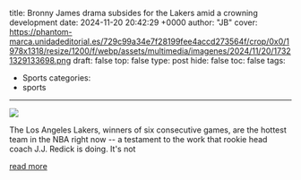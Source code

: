 title: Bronny James drama subsides for the Lakers amid a crowning development
date: 2024-11-20 20:42:29 +0000
author: "JB"
cover: https://phantom-marca.unidadeditorial.es/729c99a34e7f28199fee4accd273564f/crop/0x0/1978x1318/resize/1200/f/webp/assets/multimedia/imagenes/2024/11/20/17321329133698.png
draft: false
top: false
type: post
hide: false
toc: false
tags:
  - Sports
categories:
  - sports
---

![](https://phantom-marca.unidadeditorial.es/729c99a34e7f28199fee4accd273564f/crop/0x0/1978x1318/resize/1200/f/webp/assets/multimedia/imagenes/2024/11/20/17321329133698.png)

The Los Angeles Lakers, winners of six consecutive games, are the hottest team in the NBA right now -- a testament to the work that rookie head coach J.J. Redick is doing. It's not

[read more](https://www.marca.com/en/basketball/nba/los-angeles-lakers/2024/11/20/673e36d6ca4741153e8b4571.html)
